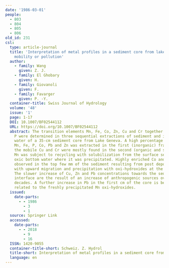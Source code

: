 ```yaml
---
date: '1986-03-01'
people:
  - 803
  - 804
  - 805
  - 806
old_id: 231
csl:
  type: article-journal
  title: 'Interpretation of metal profiles in a sediment core from lake geneva: metal
    mobility or pollution'
  author:
    - family: Wang
      given: Z. J.
    - family: El Ghobary
      given: H.
    - family: Giovanoli
      given: F.
    - family: Favarger
      given: P. -Y.
  container-title: Swiss Journal of Hydrology
  volume: '48'
  issue: '1'
  page: 1-17
  DOI: 10.1007/BF02544112
  URL: https://doi.org/10.1007/BF02544112
  abstract: The transition elements Mn, Fe, Co, Zn, Cu and Cr together with Pb and
    P were determined in three sequential extractions of sediment and in the pore
    water of a 35-cm sediment core from Lake Geneva. A high percentage of the mobile
    Mn, Fe, P, Co, Pb and Zn was extracted in the first (inorganic) fraction, whereas
    the mobile Cu and Cr were mostly found in the second (organic and sulfide) fraction.
    Mn was subject to recycling with solubilization from the surface sediment to the
    oxic bottom water where it was precipitated. Highly enriched Co and P values were
    observed in the top few mm of the sediment resulting from post depositional solubilization
    with upward migration and precipitation with oxi-hydroxides at the sediment surface.
    The slower increase of Cu, Zn and Pb concentrations towards the sediment/water
    interface are the result of an increase of anthropogenic sources over the past
    decades. A further increase in Pb in the first cm of the core is believed to be
    related to the freshly precipitated Mn oxi-hydroxides.
  issued:
    date-parts:
      - - 1986
        - 3
        - 1
  source: Springer Link
  accessed:
    date-parts:
      - - 2018
        - 9
        - 16
  ISSN: 1420-9055
  container-title-short: Schweiz. Z. Hydrol
  title-short: Interpretation of metal profiles in a sediment core from lake geneva
  language: en
---
```

